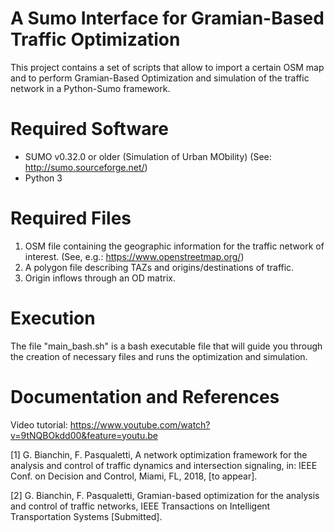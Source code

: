 # A Sumo Interface for Gramian-Based Traffic Optimization

This project contains a set of scripts that allow to import a certain OSM map and to perform 
Gramian-Based Optimization and simulation of the traffic network in a Python-Sumo framework.

# Required Software
* SUMO v0.32.0 or older (Simulation of Urban MObility)
  (See: http://sumo.sourceforge.net/)
* Python 3

# Required Files
1) OSM file containing the geographic information for the traffic network of interest.
   (See, e.g.: https://www.openstreetmap.org/)
2) A polygon file describing TAZs and origins/destinations of traffic.
3) Origin inflows through an OD matrix.

# Execution
The file "main_bash.sh" is a bash executable file that will guide you through the creation of
necessary files and runs the optimization and simulation.


# Documentation and References
Video tutorial: https://www.youtube.com/watch?v=9tNQBOkdd00&feature=youtu.be

[1] G. Bianchin, F. Pasqualetti, A network optimization framework for the analysis and control of traffic dynamics and intersection signaling, in: IEEE Conf. on Decision and Control, Miami, FL, 2018, [to appear].

[2] G. Bianchin, F. Pasqualetti, Gramian-based optimization for the analysis and control of traffic networks, IEEE Transactions on Intelligent Transportation Systems [Submitted].
